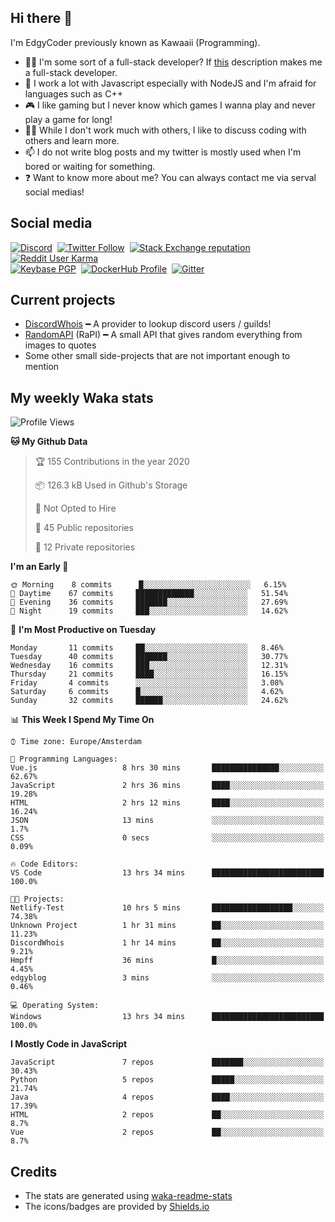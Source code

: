 ## Hi there 👋
I'm EdgyCoder previously known as Kawaaii (Programming).  
- 👨‍💻 I'm some sort of a full-stack developer? If [this](https://www.w3schools.com/whatis/whatis_fullstack.asp) description makes me a full-stack developer.
- 🌱 I work a lot with Javascript especially with NodeJS and I'm afraid for languages such as C++
- 🎮 I like gaming but I never know which games I wanna play and never play a game for long!
- 👯‍♀️ While I don't work much with others, I like to discuss coding with others and learn more.
- 📫 I do not write blog posts and my twitter is mostly used when I'm bored or waiting for something.
- ❓ Want to know more about me? You can always contact me via serval social medias!

## Social media
[![Discord](https://img.shields.io/discord/661411850856038431?label=Discord%20Guild&style=for-the-badge&logo=discord&logoColor=ffffff)](https://discord.gg/44yKPxm)
‎‎ [![Twitter Follow](https://img.shields.io/twitter/follow/edgycoder?color=%231DA1F2&label=Twitter&style=for-the-badge&logo=twitter&logoColor=ffffff)](https://twitter.com/EdgyCoder)
‎‎ [![Stack Exchange reputation](https://img.shields.io/stackexchange/stackoverflow/r/12418331?color=%23F48024&label=Stack%20overflow&style=for-the-badge&logo=stackoverflow&logoColor=ffffff)](https://stackoverflow.com/users/12418331/kawaaii)
‎‎ [![Reddit User Karma](https://img.shields.io/reddit/user-karma/combined/Kawaaii-Programming?label=Reddit&style=for-the-badge&logo=reddit&logoColor=ffffff)](https://www.reddit.com/user/Kawaaii-Programming)  
‎‎ [![Keybase PGP](https://img.shields.io/keybase/pgp/kawaaii?label=Keybase&logo=keybase&logoColor=ffffff&style=for-the-badge)](https://keybase.io/kawaaii)
‎‎ [![DockerHub Profile](https://img.shields.io/badge/DockerHub-kawaaii-informational?style=for-the-badge&logo=docker&logoColor=ffffff)](https://hub.docker.com/u/kawaaii)
‎‎ [![Gitter](https://img.shields.io/gitter/room/edgy-irrelevant/community?label=edgy-irrelevant&logo=gitter&logoColor=ffffff&style=for-the-badge)](https://gitter.im/edgy-irrelevant/community)

## Current projects
- [DiscordWhois](https://discordwhois.xyz) ━ A provider to lookup discord users / guilds!
- [RandomAPI](https://random.rest) (RaPI) ━ A small API that gives random everything from images to quotes
- Some other small side-projects that are not important enough to mention

## My weekly Waka stats
<!--START_SECTION:waka-->
![Profile Views](http://img.shields.io/badge/Profile%20Views-391-blue)

**🐱 My Github Data** 

> 🏆 155 Contributions in the year 2020
 > 
> 📦 126.3 kB Used in Github's Storage 
 > 
> 🚫 Not Opted to Hire
 > 
> 📜 45 Public repositories
 > 
> 🔑 12 Private repositories 

**I'm an Early 🐤** 

```text
🌞 Morning    8 commits      █░░░░░░░░░░░░░░░░░░░░░░░░   6.15% 
🌆 Daytime    67 commits     █████████████░░░░░░░░░░░░   51.54% 
🌃 Evening    36 commits     ███████░░░░░░░░░░░░░░░░░░   27.69% 
🌙 Night      19 commits     ███░░░░░░░░░░░░░░░░░░░░░░   14.62%

```
📅 **I'm Most Productive on Tuesday** 

```text
Monday       11 commits     ██░░░░░░░░░░░░░░░░░░░░░░░   8.46% 
Tuesday      40 commits     ███████░░░░░░░░░░░░░░░░░░   30.77% 
Wednesday    16 commits     ███░░░░░░░░░░░░░░░░░░░░░░   12.31% 
Thursday     21 commits     ████░░░░░░░░░░░░░░░░░░░░░   16.15% 
Friday       4 commits      ░░░░░░░░░░░░░░░░░░░░░░░░░   3.08% 
Saturday     6 commits      █░░░░░░░░░░░░░░░░░░░░░░░░   4.62% 
Sunday       32 commits     ██████░░░░░░░░░░░░░░░░░░░   24.62%

```


📊 **This Week I Spend My Time On** 

```text
⌚︎ Time zone: Europe/Amsterdam

💬 Programming Languages: 
Vue.js                   8 hrs 30 mins       ███████████████░░░░░░░░░░   62.67% 
JavaScript               2 hrs 36 mins       ████░░░░░░░░░░░░░░░░░░░░░   19.28% 
HTML                     2 hrs 12 mins       ████░░░░░░░░░░░░░░░░░░░░░   16.24% 
JSON                     13 mins             ░░░░░░░░░░░░░░░░░░░░░░░░░   1.7% 
CSS                      0 secs              ░░░░░░░░░░░░░░░░░░░░░░░░░   0.09%

🔥 Code Editors: 
VS Code                  13 hrs 34 mins      █████████████████████████   100.0%

🐱‍💻 Projects: 
Netlify-Test             10 hrs 5 mins       ██████████████████░░░░░░░   74.38% 
Unknown Project          1 hr 31 mins        ██░░░░░░░░░░░░░░░░░░░░░░░   11.23% 
DiscordWhois             1 hr 14 mins        ██░░░░░░░░░░░░░░░░░░░░░░░   9.21% 
Hmpff                    36 mins             █░░░░░░░░░░░░░░░░░░░░░░░░   4.45% 
edgyblog                 3 mins              ░░░░░░░░░░░░░░░░░░░░░░░░░   0.46%

💻 Operating System: 
Windows                  13 hrs 34 mins      █████████████████████████   100.0%

```

**I Mostly Code in JavaScript** 

```text
JavaScript               7 repos             ███████░░░░░░░░░░░░░░░░░░   30.43% 
Python                   5 repos             █████░░░░░░░░░░░░░░░░░░░░   21.74% 
Java                     4 repos             ████░░░░░░░░░░░░░░░░░░░░░   17.39% 
HTML                     2 repos             ██░░░░░░░░░░░░░░░░░░░░░░░   8.7% 
Vue                      2 repos             ██░░░░░░░░░░░░░░░░░░░░░░░   8.7%

```



<!--END_SECTION:waka-->

## Credits
- The stats are generated using [waka-readme-stats](https://github.com/anmol098/waka-readme-stats)
- The icons/badges are provided by [Shields.io](https://shields.io/)
